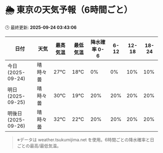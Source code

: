 # 🌦️ 東京の天気予報（6時間ごと）

🕒 最終更新: **2025-09-24 03:43:06**

| 日付 | 天気 | 最高気温 | 最低気温 | 降水確率 0-6 | 6-12 | 12-18 | 18-24 |
|------|------|----------|----------|------------|------|------|------|
| 今日 (2025-09-24) | 晴時々曇 | 27℃ | 18℃ | 0% | 0% | 10% | 10% |
| 明日 (2025-09-25) | 晴時々曇 | 30℃ | 19℃ | 20% | 20% | 20% | 20% |
| 明後日 (2025-09-26) | 晴時々曇 | 32℃ | 22℃ | 20% | 20% | 20% | 20% |

> ※データは weather.tsukumijima.net を使用。6時間ごとの降水確率と日ごとの最高/最低気温。